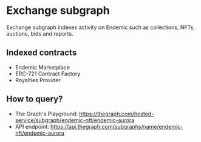 # Exchange subgraph

Exchange subgraph indexes activity on Endemic such as collections, NFTs, auctions, bids and reports. 

## Indexed contracts
- Endemic Marketplace
- ERC-721 Contract Factory
- Royalties Provider

## How to query?​
- The Graph's Playground: https://thegraph.com/hosted-service/subgraph/endemic-nft/endemic-aurora
- API endpoint: https://api.thegraph.com/subgraphs/name/endemic-nft/endemic-aurora